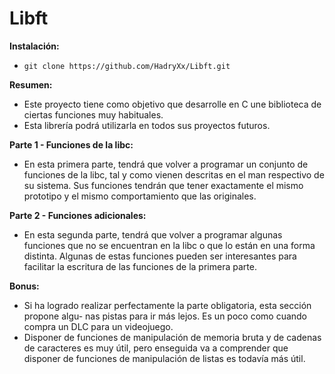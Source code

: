 # Libft

__Instalación:__

* `git clone https://github.com/HadryXx/Libft.git`

**Resumen:**
* Este proyecto tiene como objetivo que desarrolle en C une biblioteca de ciertas funciones muy habituales.
* Esta librería podrá utilizarla en todos sus proyectos futuros.

**Parte 1 - Funciones de la libc:**
* En esta primera parte, tendrá que volver a programar un conjunto de funciones de la libc, tal y como vienen descritas en el man respectivo de su sistema. Sus funciones tendrán que tener exactamente el mismo prototipo y el mismo comportamiento que las originales.

**Parte 2 - Funciones adicionales:**
* En esta segunda parte, tendrá que volver a programar algunas funciones que no se encuentran en la libc o que lo están en una forma distinta. Algunas de estas funciones pueden ser interesantes para facilitar la escritura de las funciones de la primera parte.

**Bonus:**
* Si ha logrado realizar perfectamente la parte obligatoria, esta sección propone algu- nas pistas para ir más lejos. Es un poco como cuando compra un DLC para un videojuego.
* Disponer de funciones de manipulación de memoria bruta y de cadenas de caracteres es muy útil, pero enseguida va a comprender que disponer de funciones de manipulación de listas es todavía más útil.
